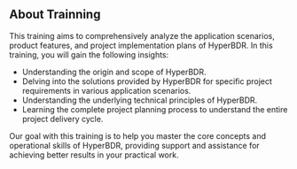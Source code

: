 ## About Trainning

This training aims to comprehensively analyze the application scenarios, product features, and project implementation plans of HyperBDR. In this training, you will gain the following insights:

- Understanding the origin and scope of HyperBDR.
- Delving into the solutions provided by HyperBDR for specific project requirements in various application scenarios.
- Understanding the underlying technical principles of HyperBDR.
- Learning the complete project planning process to understand the entire project delivery cycle.

Our goal with this training is to help you master the core concepts and operational skills of HyperBDR, providing support and assistance for achieving better results in your practical work.